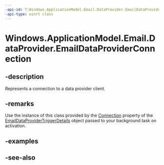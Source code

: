 ----api-id: T:Windows.ApplicationModel.Email.DataProvider.EmailDataProviderConnection
-api-type: winrt class
---<!-- Class syntax.public class EmailDataProviderConnection : Windows.ApplicationModel.Email.DataProvider.IEmailDataProviderConnection--># Windows.ApplicationModel.Email.DataProvider.EmailDataProviderConnection## -descriptionRepresents a connection to a data provider client.## -remarksUse the instance of this class provided by the [Connection](emaildataprovidertriggerdetails_connection.md) property of the [EmailDataProviderTriggerDetails](emaildataprovidertriggerdetails.md) object passed to your background task on activation.## -examples## -see-also